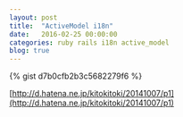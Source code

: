 ```yaml
---
layout: post
title:  "ActiveModel i18n"
date:   2016-02-25 00:00:00
categories: ruby rails i18n active_model
blog: true
---
```


{% gist d7b0cfb2b3c5682279f6 %}

[http://d.hatena.ne.jp/kitokitoki/20141007/p1](http://d.hatena.ne.jp/kitokitoki/20141007/p1)
